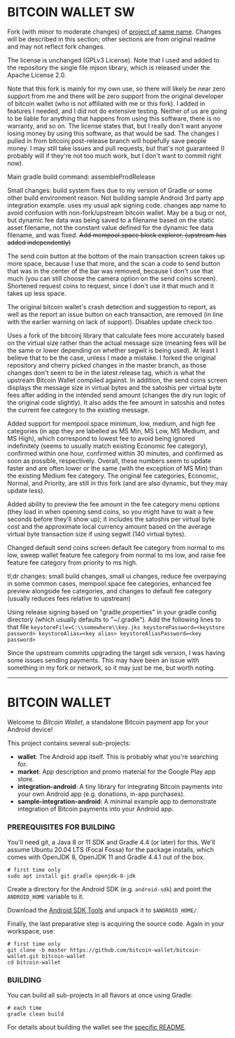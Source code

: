# BITCOIN WALLET SW

Fork (with minor to moderate changes) of [project of same name](https://github.com/bitcoin-wallet/bitcoin-wallet).
Changes will be described in this section; other sections are from original readme and may not reflect fork changes.

The license is unchanged (GPLv3 License). Note that I used and added to the repository the single file mjson library,
which is released under the Apache License 2.0.

Note that this fork is mainly for my own use, so there will likely be near zero support from me and there will be zero support
from the original developer of bitcoin wallet (who is not affiliated with me or this fork). I added in features I needed, and
I did not do extensive testing. Neither of us are going to be liable for anything that happens from using this software, there
is no warranty, and so on. The license states that, but I really don't want anyone losing money by using this software, as that
would be sad. The changes I pulled in from bitcoinj post-release branch will hopefully save people money. I may still take issues
and pull requests, but that's not guaranteed (I probably will if they're not too much work, but I don't want to commit right now).

Main gradle build command: assembleProdRelease

Small changes: build system fixes due to my version of Gradle or some other build environment reason. Not building sample
Android 3rd party app integration example. uses my usual apk signing code. changes app name to avoid confusion with non-fork/upstream
bitcoin wallet. May be a bug or not, but dynamic fee data was being saved to a filename based on the static asset filename,
not the constant value defined for the dynamic fee data filename, and was fixed. ~~Add mempool.space block explorer. (upstream has
added independently)~~

The send coin button at the bottom of the main transaction screen takes up more space, because I use that more, and the scan a code
to send button that was in the center of the bar was removed, because I don't use that much (you can still choose the camera option
on the send coins screen). Shortened request coins to request, since I don't use it that much and it takes up less space.

The original bitcoin wallet's crash detection and suggestion to report, as well as the report an issue button on each transaction,
are removed (in line with the earlier warning on lack of support). Disables update check too.

Uses a fork of the bitcoinj library that calculate fees more accurately based on the virtual size rather than the
actual message size (meaning fees will be the same or lower depending on whether segwit is being used). At least I believe that
to be the case, unless I made a mistake. I forked the original repository and cherry picked changes in the master branch, as those
changes don't seem to be in the latest release tag, which is what the upstream Bitcoin Wallet compiled against. In addition, the
send coins screen displays the message size in virtual bytes and the satoshis per virtual byte fees after adding in the intended
send amount (changes the dry run logic of the original code slightly). It also adds the fee amount in satoshis and notes the current
fee category to the existing message.

Added support for mempool.space minimum, low, medium, and high fee categories (in app they are labelled as MS Min, MS Low,
MS Medium, and MS High), which correspond to lowest fee to avoid being ignored indefinitely (seems to usually match existing
Economic fee category), confirmed within one hour, confirmed within 30 minutes, and confirmed as soon as possible, respectively.
Overall, these numbers seem to update faster and are often lower or the same (with the exception of MS Min) than the existing
Medium fee category. The original fee categories, Economic, Normal, and Priority, are still in this fork (and are also dynamic, but they
may update less).

Added ability to preview the fee amount in the fee category menu options (they load in when opening send coins, so you might have to wait
a few seconds before they'll show up); it includes the satoshis per virtual byte cost and the approximate local currency amount based on
the average virtual byte transaction size if using segwit (140 virtual bytes).

Changed default send coins screen default fee category from normal to ms low, sweep wallet feature fee category from normal to ms low, and
raise fee feature fee category from priority to ms high.

tl;dr changes: small build changes, small ui changes, reduce fee overpaying in some common cases, mempool.space fee categories, enhanced
fee preview alongside fee categories, and changes to default fee category (usually reduces fees relative to upstream)

Using release signing based on "gradle.properties" in your gradle config directory (which usually defaults to "~/.gradle").
Add the following lines to that file `
keystoreFile=C:\\somewhere\\key.jks
keystorePassword=<keystore password>
keystoreAlias=<key alias>
keystoreAliasPassword=<key password>
`

Since the upstream commits upgrading the target sdk version, I was having some issues sending payments. This may have been an issue with
something in my fork or network, so it may just be me, but worth noting.

---

# BITCOIN WALLET

Welcome to _Bitcoin Wallet_, a standalone Bitcoin payment app for your Android device!

This project contains several sub-projects:

 * __wallet__:
     The Android app itself. This is probably what you're searching for.
 * __market__:
     App description and promo material for the Google Play app store.
 * __integration-android__:
     A tiny library for integrating Bitcoin payments into your own Android app
     (e.g. donations, in-app purchases).
 * __sample-integration-android__:
     A minimal example app to demonstrate integration of Bitcoin payments into
     your Android app.


### PREREQUISITES FOR BUILDING

You'll need git, a Java 8 or 11 SDK and Gradle 4.4 (or later) for this. We'll assume Ubuntu 20.04 LTS (Focal Fossa)
for the package installs, which comes with OpenJDK 8, OpenJDK 11 and Gradle 4.4.1 out of the box.

    # first time only
    sudo apt install git gradle openjdk-8-jdk

Create a directory for the Android SDK (e.g. `android-sdk`) and point the `ANDROID_HOME` variable to it.

Download the [Android SDK Tools](https://developer.android.com/studio/index.html#command-tools)
and unpack it to `$ANDROID_HOME/`.

Finally, the last preparative step is acquiring the source code. Again in your workspace, use:

    # first time only
    git clone -b master https://github.com/bitcoin-wallet/bitcoin-wallet.git bitcoin-wallet
    cd bitcoin-wallet


### BUILDING

You can build all sub-projects in all flavors at once using Gradle:

    # each time
    gradle clean build

For details about building the wallet see the [specific README](wallet/README.md).
